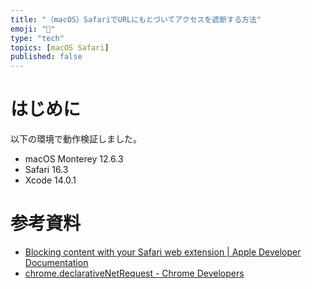 ```yaml
---
title: "（macOS）SafariでURLにもとづいてアクセスを遮断する方法"
emoji: "🐡"
type: "tech"
topics: [macOS Safari]
published: false
---
```

# はじめに

以下の環境で動作検証しました。

- macOS Monterey 12.6.3
- Safari 16.3
- Xcode 14.0.1

# 参考資料

- [Blocking content with your Safari web extension | Apple Developer Documentation](https://developer.apple.com/documentation/safariservices/safari_web_extensions/blocking_content_with_your_safari_web_extension)
- [chrome.declarativeNetRequest - Chrome Developers](https://developer.chrome.com/docs/extensions/reference/declarativeNetRequest/#type-RuleCondition)
